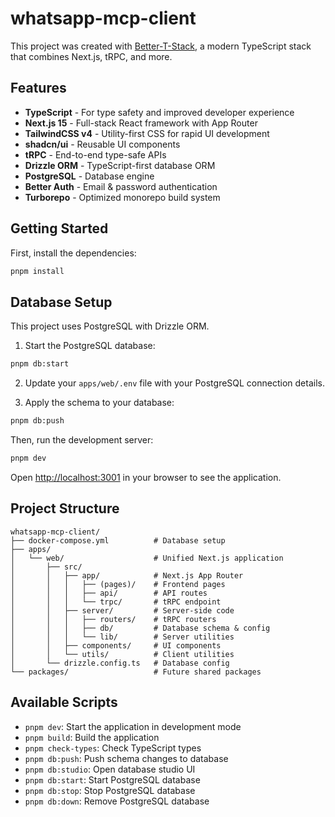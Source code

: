 # whatsapp-mcp-client

This project was created with [Better-T-Stack](https://github.com/AmanVarshney01/create-better-t-stack), a modern TypeScript stack that combines Next.js, tRPC, and more.

## Features

- **TypeScript** - For type safety and improved developer experience
- **Next.js 15** - Full-stack React framework with App Router
- **TailwindCSS v4** - Utility-first CSS for rapid UI development
- **shadcn/ui** - Reusable UI components
- **tRPC** - End-to-end type-safe APIs
- **Drizzle ORM** - TypeScript-first database ORM
- **PostgreSQL** - Database engine
- **Better Auth** - Email & password authentication
- **Turborepo** - Optimized monorepo build system

## Getting Started

First, install the dependencies:

```bash
pnpm install
```

## Database Setup

This project uses PostgreSQL with Drizzle ORM.

1. Start the PostgreSQL database:
```bash
pnpm db:start
```

2. Update your `apps/web/.env` file with your PostgreSQL connection details.

3. Apply the schema to your database:
```bash
pnpm db:push
```

Then, run the development server:

```bash
pnpm dev
```

Open [http://localhost:3001](http://localhost:3001) in your browser to see the application.

## Project Structure

```
whatsapp-mcp-client/
├── docker-compose.yml          # Database setup
├── apps/
│   └── web/                    # Unified Next.js application
│       ├── src/
│       │   ├── app/            # Next.js App Router
│       │   │   ├── (pages)/    # Frontend pages
│       │   │   ├── api/        # API routes
│       │   │   └── trpc/       # tRPC endpoint
│       │   ├── server/         # Server-side code
│       │   │   ├── routers/    # tRPC routers
│       │   │   ├── db/         # Database schema & config
│       │   │   └── lib/        # Server utilities
│       │   ├── components/     # UI components
│       │   └── utils/          # Client utilities
│       └── drizzle.config.ts   # Database config
└── packages/                   # Future shared packages
```

## Available Scripts

- `pnpm dev`: Start the application in development mode
- `pnpm build`: Build the application
- `pnpm check-types`: Check TypeScript types
- `pnpm db:push`: Push schema changes to database
- `pnpm db:studio`: Open database studio UI
- `pnpm db:start`: Start PostgreSQL database
- `pnpm db:stop`: Stop PostgreSQL database
- `pnpm db:down`: Remove PostgreSQL database
